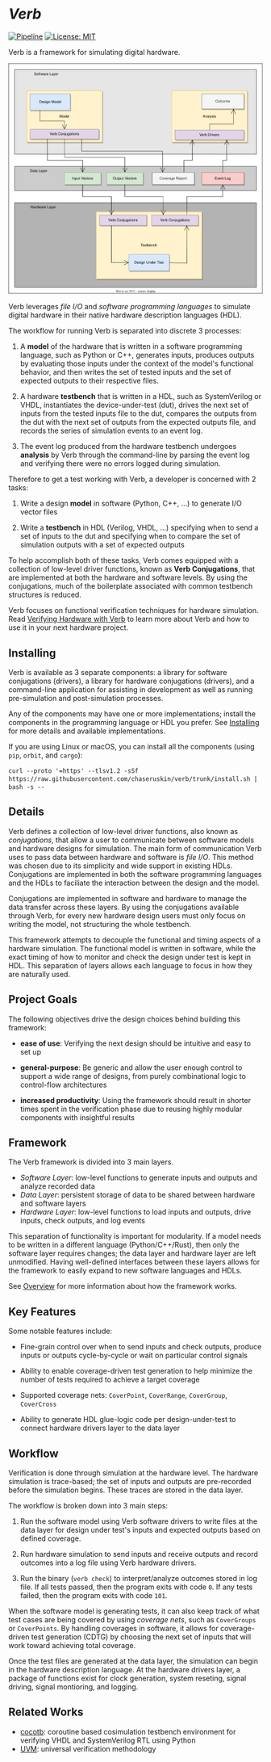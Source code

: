 # _Verb_

[![Pipeline](https://github.com/chaseruskin/verb/actions/workflows/pipeline.yml/badge.svg?branch=trunk)](https://github.com/chaseruskin/verb/actions/workflows/pipeline.yml) [![License: MIT](https://img.shields.io/badge/License-MIT-yellow.svg)](https://opensource.org/licenses/MIT)

Verb is a framework for simulating digital hardware. 

![](./docs/assets/system.dio.svg)

Verb leverages _file I/O_ and _software programming languages_ to simulate digital hardware in their native hardware description languages (HDL).


The workflow for running Verb is separated into discrete 3 processes:

1. A __model__ of the hardware that is written in a software programming language, such as Python or C++, generates inputs, produces outputs by evaluating those inputs under the context of the model's functional behavior, and then writes the set of tested inputs and the set of expected outputs to their respective files.

2. A hardware __testbench__ that is written in a HDL, such as SystemVerilog or VHDL, instantiates the device-under-test (dut), drives the next set of inputs from the tested inputs file to the dut, compares the outputs from the dut with the next set of outputs from the expected outputs file, and records the series of simulation events to an event log.

3. The event log produced from the hardware testbench undergoes __analysis__ by Verb through the command-line by parsing the event log and verifying there were no errors logged during simulation.

Therefore to get a test working with Verb, a developer is concerned with 2 tasks:

1. Write a design __model__ in software (Python, C++, ...) to generate I/O vector files

2. Write a __testbench__ in HDL (Verilog, VHDL, ...) specifying when to send a set of inputs to the dut and specifying when to compare the set of simulation outputs with a set of expected outputs

To help accomplish both of these tasks, Verb comes equipped with a collection of low-level driver functions, known as __Verb Conjugations__, that are implemented at both the hardware and software levels. By using the conjugations, much of the boilerplate associated with common testbench structures is reduced.

Verb focuses on functional verification techniques for hardware simulation. Read [Verifying Hardware with Verb](https://chaseruskin.github.io/verb/) to learn more about Verb and how to use it in your next hardware project.

## Installing

Verb is available as 3 separate components: a library for software conjugations (drivers), a library for hardware conjugations (drivers), and a command-line application for assisting in development as well as running pre-simulation and post-simulation processes.

Any of the components may have one or more implementations; install the components in the programming language or HDL you prefer. See [Installing](https://chaseruskin.github.io/verb/starting/installing.html) for more details and available implementations.

If you are using Linux or macOS, you can install all the components (using `pip`, `orbit`, and `cargo`):
```
curl --proto '=https' --tlsv1.2 -sSf https://raw.githubusercontent.com/chaseruskin/verb/trunk/install.sh | bash -s --
```

## Details

Verb defines a collection of low-level driver functions, also known as _conjugations_, that allow a user to communicate between software models and hardware designs for simulation. The main form of communication Verb uses to pass data between hardware and software is _file I/O_. This method was chosen due to its simplicity and wide support in existing HDLs. Conjugations are implemented in both the software programming languages and the HDLs to faciliate the interaction between the design and the model.

Conjugations are implemented in software and hardware to manage the data transfer across these layers. By using the conjugations available through Verb, for every new hardware design users must only focus on writing the model, not structuring the whole testbench.

This framework attempts to decouple the functional and timing aspects of a hardware simulation. The functional model is written in software, while the exact timing of how to monitor and check the design under test is kept in HDL. This separation of layers allows each language to focus in how they are naturally used.

## Project Goals

The following objectives drive the design choices behind building this framework:

- __ease of use__: Verifying the next design should be intuitive and easy to set up

- __general-purpose__: Be generic and allow the user enough control to support a wide range of designs, from purely combinational logic to control-flow architectures

- __increased productivity__: Using the framework should result in shorter times spent in the verification phase due to reusing highly modular components with insightful results

## Framework

The Verb framework is divided into 3 main layers.

- _Software Layer_: low-level functions to generate inputs and outputs and analyze recorded data
- _Data Layer_: persistent storage of data to be shared between hardware and software layers
- _Hardware Layer_: low-level functions to load inputs and outputs, drive inputs, check outputs, and log events

This separation of functionality is important for modularity. If a model needs to be written in a different language (Python/C++/Rust), then only the software layer requires changes; the data layer and hardware layer are left unmodified. Having well-defined interfaces between these layers allows for the framework to easily expand to new software languages and HDLs.

See [Overview](https://chaseruskin.github.io/verb/topic/overview.html) for more information about how the framework works.

## Key Features

Some notable features include:

- Fine-grain control over when to send inputs and check outputs, produce inputs or outputs cycle-by-cycle or wait on particular control signals

- Ability to enable coverage-driven test generation to help minimize the number of tests required to achieve a target coverage

- Supported coverage nets: `CoverPoint`, `CoverRange`, `CoverGroup`, `CoverCross`

- Ability to generate HDL glue-logic code per design-under-test to connect hardware drivers layer to the data layer

## Workflow 

Verification is done through simulation at the hardware level. The hardware simulation is trace-based; the set of inputs and outputs are pre-recorded before the simulation begins. These traces are stored in the data layer.

The workflow is broken down into 3 main steps:

1. Run the software model using Verb software drivers to write files at the data layer for design under test's inputs and expected outputs based on defined coverage.

2. Run hardware simulation to send inputs and receive outputs and record outcomes into a log file using Verb hardware drivers.

3. Run the binary (`verb check`) to interpret/analyze outcomes stored in log file. If all tests passed, then the program exits with code `0`. If any tests failed, then the program exits with code `101`.

When the software model is generating tests, it can also keep track of what test cases are being covered by using _coverage nets_, such as `CoverGroups` or `CoverPoints`. By handling coverages in software, it allows for coverage-driven test generation (CDTG) by choosing the next set of inputs that will work toward achieving total coverage.

Once the test files are generated at the data layer, the simulation can begin in the hardware description language. At the hardware drivers layer, a package of functions exist for clock generation, system reseting, signal driving, signal montioring, and logging.

## Related Works

- [cocotb](https://www.cocotb.org): coroutine based cosimulation testbench environment for verifying VHDL and SystemVerilog RTL using Python
- [UVM](https://en.wikipedia.org/wiki/Universal_Verification_Methodology): universal verification methodology